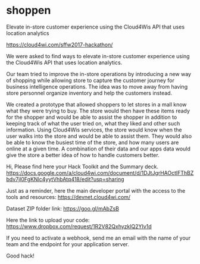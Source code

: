 # shoppen
Elevate in-store customer experience using the Cloud4Wis API that uses location analytics

https://cloud4wi.com/sffw2017-hackathon/

We were asked to find ways to elevate in-store customer experience using the Cloud4Wis API that uses location analytics. 

Our team tried to improve the in-store operations by introducing a new way of shopping while allowing store to capture the customer journey for business intelligence operations. The idea was to move away from having store personnel organize inventory and help the customers instead. 

We created a prototype that allowed shoppers to let stores in a mall know what they were trying to buy. The store would then have these items ready for the shopper and would be able to assist the shopper in addition to keeping track of what the user tried on, what they liked and other such information. Using Cloud4Wis services, the store would know when the user walks into the store and would be able to assist them. They would also be able to know the busiest time of the store, and how many users are online at a given time. A combination of their data and our apps data would give the store a better idea of how to handle customers better.


Hi,
Please find here your Hack Toolkit and the Summary deck.
https://docs.google.com/a/cloud4wi.com/document/d/1DJtJgrHAOctlFThBZbdv7jl0FgKNlc4yytVhbAtq418/edit?usp=sharing

Just as a reminder, here the main developer portal with the access to the tools and resources:
https://devnet.cloud4wi.com/

Dataset ZIP folder link:
https://goo.gl/mAbZsB

Here the link to upload your code:
https://www.dropbox.com/request/1R2V82QxhyzklQ2YIv1d

If you need to activate a webhook, send me an email with the name of your team and the endpoint for your application server.

Good hack!
